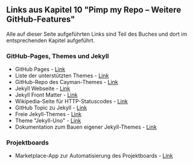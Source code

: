 ---
---
## Links aus Kapitel 10 "Pimp my Repo – Weitere GitHub-Features"

Alle auf dieser Seite aufgeführten Links sind Teil des Buches und dort im entsprechenden Kapitel aufgeführt.

### GitHub-Pages, Themes und Jekyll

* GitHub Pages - [Link](https://pages.github.com/)
* Liste der unterstützten Themes - [Link](https://pages.github.com/themes/)
* GitHub-Repo des Cayman-Themes - [Link](https://github.com/pages-themes/cayman)
* Jekyll Webseite - [Link](https://jekyllrb.com/)
* Jekyll Front Matter - [Link](https://jekyllrb.com/docs/front-matter/)
* Wikipedia-Seite für HTTP-Statuscodes - [Link](https://de.wikipedia.org/wiki/HTTP-Statuscode)
* GitHub Topic zu Jekyll - [Link](https://github.com/topics/jekyll-theme)
* Freie Jekyll-Themes - [Link](https://jekyll-themes.com/free/)
* Theme "Jekyll-Uno" - [Link](https://github.com/joshgerdes/jekyll-uno)
* Dokumentation zum Bauen eigener Jekyll-Themes - [Link](https://jekyllrb.com/docs/themes/)

### Projektboards
* Marketplace-App zur Automatisierung des Projektboards - [Link](https://github.com/apps/project-bot)
